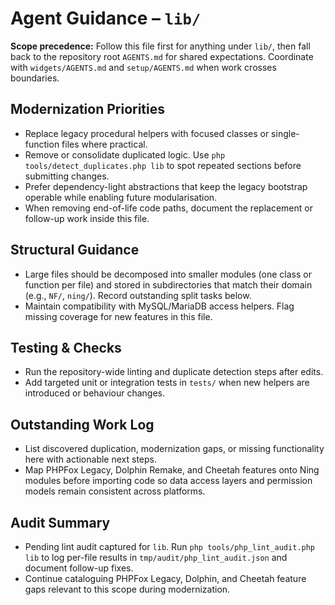 # Agent Guidance – `lib/`

**Scope precedence:** Follow this file first for anything under `lib/`, then fall back to the
repository root `AGENTS.md` for shared expectations. Coordinate with `widgets/AGENTS.md` and
`setup/AGENTS.md` when work crosses boundaries.

## Modernization Priorities
- Replace legacy procedural helpers with focused classes or single-function files where practical.
- Remove or consolidate duplicated logic. Use `php tools/detect_duplicates.php lib` to spot repeated
  sections before submitting changes.
- Prefer dependency-light abstractions that keep the legacy bootstrap operable while enabling future
  modularisation.
- When removing end-of-life code paths, document the replacement or follow-up work inside this file.

## Structural Guidance
- Large files should be decomposed into smaller modules (one class or function per file) and stored
  in subdirectories that match their domain (e.g., `NF/`, `ning/`). Record outstanding split tasks
  below.
- Maintain compatibility with MySQL/MariaDB access helpers. Flag missing coverage for new features
  in this file.

## Testing & Checks
- Run the repository-wide linting and duplicate detection steps after edits.
- Add targeted unit or integration tests in `tests/` when new helpers are introduced or behaviour
  changes.

## Outstanding Work Log
- List discovered duplication, modernization gaps, or missing functionality here with actionable
  next steps.
- Map PHPFox Legacy, Dolphin Remake, and Cheetah features onto Ning modules before importing code so
  data access layers and permission models remain consistent across platforms.

## Audit Summary
- Pending lint audit captured for `lib`. Run `php tools/php_lint_audit.php lib` to log per-file results in `tmp/audit/php_lint_audit.json` and document follow-up fixes.
- Continue cataloguing PHPFox Legacy, Dolphin, and Cheetah feature gaps relevant to this scope during modernization.
